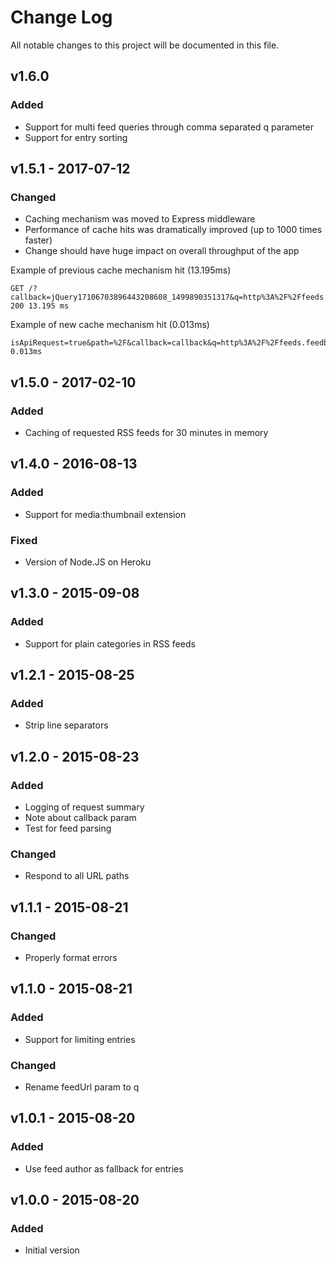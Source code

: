 # Change Log
All notable changes to this project will be documented in this file.

## v1.6.0
### Added
- Support for multi feed queries through comma separated q parameter
- Support for entry sorting

## v1.5.1 - 2017-07-12
### Changed
- Caching mechanism was moved to Express middleware
- Performance of cache hits was dramatically improved (up to 1000 times faster)
- Change should have huge impact on overall throughput of the app

Example of previous cache mechanism hit (13.195ms)

```
GET /?callback=jQuery17106703896443208608_1499890351317&q=http%3A%2F%2Ffeeds.feedburner.com%2FDawanda&num=3&_=1499890351593 200 13.195 ms
```

Example of new cache mechanism hit (0.013ms)

```
isApiRequest=true&path=%2F&callback=callback&q=http%3A%2F%2Ffeeds.feedburner.com%2FDawanda&num=3: 0.013ms
```

## v1.5.0 - 2017-02-10
### Added
- Caching of requested RSS feeds for 30 minutes in memory

## v1.4.0 - 2016-08-13
### Added
- Support for media:thumbnail extension

### Fixed
- Version of Node.JS on Heroku

## v1.3.0 - 2015-09-08
### Added
- Support for plain categories in RSS feeds

## v1.2.1 - 2015-08-25
### Added
- Strip line separators

## v1.2.0 - 2015-08-23
### Added
- Logging of request summary
- Note about callback param
- Test for feed parsing

### Changed
- Respond to all URL paths

## v1.1.1 - 2015-08-21
### Changed
- Properly format errors

## v1.1.0 - 2015-08-21
### Added
- Support for limiting entries

### Changed
- Rename feedUrl param to q

## v1.0.1 - 2015-08-20
### Added
- Use feed author as fallback for entries

## v1.0.0 - 2015-08-20
### Added
- Initial version

